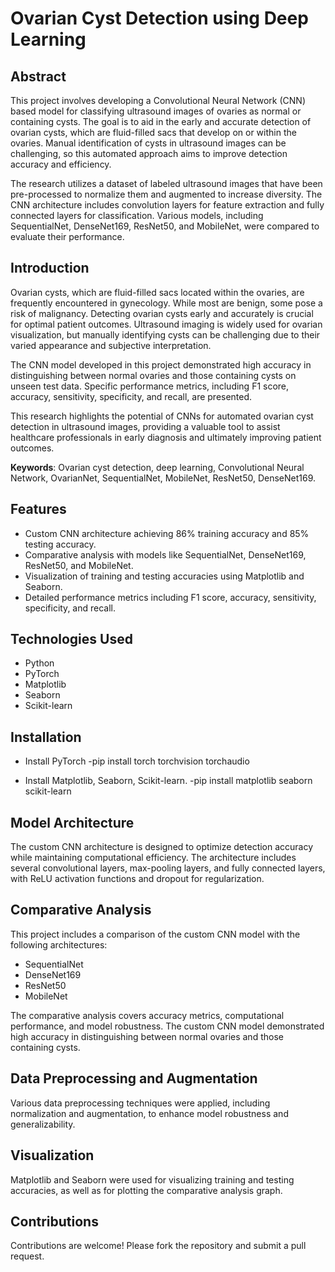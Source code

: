 # Ovarian Cyst Detection using Deep Learning

## Abstract
This project involves developing a Convolutional Neural Network (CNN) based model for classifying ultrasound images of ovaries as normal or containing cysts. The goal is to aid in the early and accurate detection of ovarian cysts, which are fluid-filled sacs that develop on or within the ovaries. Manual identification of cysts in ultrasound images can be challenging, so this automated approach aims to improve detection accuracy and efficiency.

The research utilizes a dataset of labeled ultrasound images that have been pre-processed to normalize them and augmented to increase diversity. The CNN architecture includes convolution layers for feature extraction and fully connected layers for classification. Various models, including SequentialNet, DenseNet169, ResNet50, and MobileNet, were compared to evaluate their performance.

## Introduction
Ovarian cysts, which are fluid-filled sacs located within the ovaries, are frequently encountered in gynecology. While most are benign, some pose a risk of malignancy. Detecting ovarian cysts early and accurately is crucial for optimal patient outcomes. Ultrasound imaging is widely used for ovarian visualization, but manually identifying cysts can be challenging due to their varied appearance and subjective interpretation.

The CNN model developed in this project demonstrated high accuracy in distinguishing between normal ovaries and those containing cysts on unseen test data. Specific performance metrics, including F1 score, accuracy, sensitivity, specificity, and recall, are presented.

This research highlights the potential of CNNs for automated ovarian cyst detection in ultrasound images, providing a valuable tool to assist healthcare professionals in early diagnosis and ultimately improving patient outcomes.

**Keywords**: Ovarian cyst detection, deep learning, Convolutional Neural Network, OvarianNet, SequentialNet, MobileNet, ResNet50, DenseNet169.

## Features
- Custom CNN architecture achieving 86% training accuracy and 85% testing accuracy.
- Comparative analysis with models like SequentialNet, DenseNet169, ResNet50, and MobileNet.
- Visualization of training and testing accuracies using Matplotlib and Seaborn.
- Detailed performance metrics including F1 score, accuracy, sensitivity, specificity, and recall.

## Technologies Used
- Python
- PyTorch
- Matplotlib
- Seaborn
- Scikit-learn

## Installation

- Install PyTorch
-pip install torch torchvision torchaudio

- Install Matplotlib, Seaborn, Scikit-learn.
-pip install matplotlib seaborn scikit-learn


## Model Architecture
The custom CNN architecture is designed to optimize detection accuracy while maintaining computational efficiency. The architecture includes several convolutional layers, max-pooling layers, and fully connected layers, with ReLU activation functions and dropout for regularization.

## Comparative Analysis
This project includes a comparison of the custom CNN model with the following architectures:
- SequentialNet
- DenseNet169
- ResNet50
- MobileNet

The comparative analysis covers accuracy metrics, computational performance, and model robustness. The custom CNN model demonstrated high accuracy in distinguishing between normal ovaries and those containing cysts.

## Data Preprocessing and Augmentation
Various data preprocessing techniques were applied, including normalization and augmentation, to enhance model robustness and generalizability.

## Visualization
Matplotlib and Seaborn were used for visualizing training and testing accuracies, as well as for plotting the comparative analysis graph.

## Contributions
Contributions are welcome! Please fork the repository and submit a pull request.
